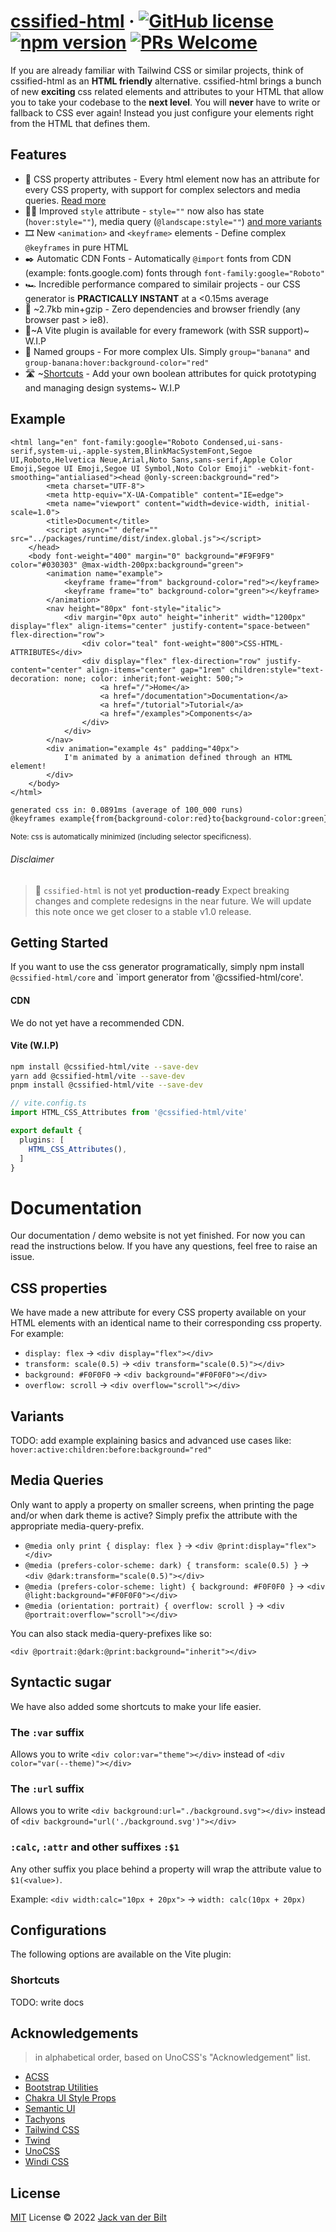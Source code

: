 # [cssified-html](https://just-html.dev) &middot; [![GitHub license](https://img.shields.io/github/license/UltraCakeBakery/cssified-html.svg)](#LICENSE) [![npm version](https://img.shields.io/npm/v/cssified-html.svg?style=flat)](https://www.npmjs.com/package/cssified-html) [![PRs Welcome](https://img.shields.io/badge/PRs-welcome-brightgreen.svg)](https://reactjs.org/docs/how-to-contribute.html#your-first-pull-request)

If you are already familiar with Tailwind CSS or similar projects, think of cssified-html as an **HTML friendly** alternative. cssified-html brings a bunch of new **exciting** css related elements and attributes to your HTML that allow you to take your codebase to the **next level**. You will **never** have to write or fallback to CSS ever again! Instead you just configure your elements right from the HTML that defines them.

## Features
- 🦾 CSS property attributes - Every html element now has an attribute for every CSS property, with support for complex selectors and media queries. [Read more](#documentation)
- 🧑‍🎨 Improved `style` attribute - `style=""` now also has state (`hover:style=""`), media query (`@landscape:style=""`) [and more variants ](#documentation)
- 🎞️ New `<animation>` and `<keyframe>` elements - Define complex `@keyframes` in pure HTML
- ✒️ Automatic CDN Fonts - Automatically `@import` fonts from CDN (example: fonts.google.com) fonts through `font-family:google="Roboto"`
- 🏎️ Incredible performance compared to similair projects - our CSS generator is **PRACTICALLY INSTANT** at a <0.15ms average
- 🤏 ~2.7kb min+gzip - Zero dependencies and browser friendly (any browser past > ie8).
- 🔌~A Vite plugin is available for every framework (with SSR support)~ W.I.P
- 📇 Named groups - For more complex UIs. Simply `group="banana"` and `group-banana:hover:background-color="red"`
- 🛣️ ~[Shortcuts](#shortcuts) - Add your own boolean attributes for quick prototyping and managing design systems~ W.I.P
<!-- - [100.000+ CSS Icons](https://github.com/unocss/unocss/tree/main/packages/preset-icons/) - easily and performantly add icons to your website  -->

## Example
```vue
<html lang="en" font-family:google="Roboto Condensed,ui-sans-serif,system-ui,-apple-system,BlinkMacSystemFont,Segoe UI,Roboto,Helvetica Neue,Arial,Noto Sans,sans-serif,Apple Color Emoji,Segoe UI Emoji,Segoe UI Symbol,Noto Color Emoji" -webkit-font-smoothing="antialiased"><head @only-screen:background="red">
        <meta charset="UTF-8">
        <meta http-equiv="X-UA-Compatible" content="IE=edge">
        <meta name="viewport" content="width=device-width, initial-scale=1.0">
        <title>Document</title>
        <script async="" defer="" src="../packages/runtime/dist/index.global.js"></script>
    </head>
    <body font-weight="400" margin="0" background="#F9F9F9" color="#030303" @max-width-200px:background="green">
        <animation name="example">
            <keyframe frame="from" background-color="red"></keyframe>
            <keyframe frame="to" background-color="green"></keyframe>
        </animation>
        <nav height="80px" font-style="italic">
            <div margin="0px auto" height="inherit" width="1200px" display="flex" align-items="center" justify-content="space-between" flex-direction="row">
                <div color="teal" font-weight="800">CSS-HTML-ATTRIBUTES</div>
                <div display="flex" flex-direction="row" justify-content="center" align-items="center" gap="1rem" children:style="text-decoration: none; color: inherit;font-weight: 500;">
                    <a href="/">Home</a>
                    <a href="/documentation">Documentation</a>
                    <a href="/tutorial">Tutorial</a>
                    <a href="/examples">Components</a>
                </div>
            </div>
        </nav>
        <div animation="example 4s" padding="40px">
            I'm animated by a animation defined through an HTML element!
        </div>
    </body>
</html>
```
```txt
generated css in: 0.0891ms (average of 100_000 runs)
@keyframes example{from{background-color:red}to{background-color:green}}@import 'https://fonts.googleapis.com/css2?family=Roboto+Condensed:italic,:wght@400;800&display=swap';[font-family\:google]{font-family:Roboto Condensed,ui-sans-serif,system-ui,-apple-system,BlinkMacSystemFont,Segoe UI,Roboto,Helvetica Neue,Arial,Noto Sans,sans-serif,Apple Color Emoji,Segoe UI Emoji,Segoe UI Symbol,Noto Color Emoji}[-webkit-font-smoothing]{-webkit-font-smoothing:antialiased}[font-weight]{font-weight:400}[margin]{margin:0}[background="#F9F9F9"]{background:#F9F9F9}[color]{color:#030303}animation{display:none}[height]{height:80px}[font-style]{font-style:italic}[margin="0px auto"]{margin:0px auto}[height="inherit"]{height:inherit}[width]{width:1200px}[display],[display="flex"]{display:flex}[align-items],[align-items="center"]{align-items:center}[justify-content]{justify-content:space-between}[flex-direction],[flex-direction="row"]{flex-direction:row}[color="teal"]{color:teal}[font-weight="800"]{font-weight:800}[justify-content="center"]{justify-content:center}[gap]{gap:1rem}[children\:style] > *{text-decoration: none; color: inherit;font-weight: 500;}[animation]{animation:example 4s}[padding]{padding:40px}@media only screen{[\@only-screen\:background]{background:red}}@media (max-width: 200px){[\@max-width-200px\:background="green"]{background:green}}
```
<sub>Note: css is automatically minimized (including selector specificness).</sub> 

###### Disclaimer
> 🧪 `cssified-html` is not yet **production-ready** Expect breaking changes and complete redesigns in the near future.
> We will update this note once we get closer to a stable v1.0 release.

<!-- 
###### Benchmark

```
2022/7/2 08:38:12 PM
1656 utilities | x50 runs (min build time)

none                              5.87 ms / delta.      0.00 ms 
unocss       v0.43.0              9.17 ms / delta.      3.30 ms (x1.00)
tailwindcss  v3.1.4             497.24 ms / delta.    491.37 ms (x148.70)
windicss     v3.5.5             869.47 ms / delta.    863.60 ms (x261.35)
``` -->

## Getting Started
If you want to use the css generator programatically, simply npm install `@cssified-html/core` and `import generator from '@cssified-html/core'.

#### CDN
We do not yet have a recommended CDN.

#### Vite (W.I.P)

```bash
npm install @cssified-html/vite --save-dev
yarn add @cssified-html/vite --save-dev
pnpm install @cssified-html/vite --save-dev
```

```ts
// vite.config.ts
import HTML_CSS_Attributes from '@cssified-html/vite'

export default {
  plugins: [
    HTML_CSS_Attributes(),
  ]
}
```

# Documentation
Our documentation / demo website is not yet finished. For now you can read the instructions below. If you have any questions, feel free to raise an issue.

## CSS properties
We have made a new attribute for every CSS property available on your HTML elements with an identical name to their corresponding css property.
For example:

- `display: flex` -> `<div display="flex"></div>`
- `transform: scale(0.5)` -> `<div transform="scale(0.5)"></div>`
- `background: #F0F0F0` -> `<div background="#F0F0F0"></div>`
- `overflow: scroll` -> `<div overflow="scroll"></div>`

## Variants
TODO: add example explaining basics and advanced use cases like: 
`hover:active:children:before:background="red"`

## Media Queries
Only want to apply a property on smaller screens, when printing the page and/or when dark theme is active? Simply prefix the attribute with the appropriate media-query-prefix.

- `@media only print { display: flex }` -> `<div @print:display="flex"></div>`
- `@media (prefers-color-scheme: dark) { transform: scale(0.5) }` -> `<div @dark:transform="scale(0.5)"></div>`
- `@media (prefers-color-scheme: light) { background: #F0F0F0 }` -> `<div @light:background="#F0F0F0"></div>`
- `@media (orientation: portrait) { overflow: scroll }` -> `<div @portrait:overflow="scroll"></div>`

You can also stack media-query-prefixes like so:

`<div @portrait:@dark:@print:background="inherit"></div>`

## Syntactic sugar
We have also added some shortcuts to make your life easier.

### The `:var` suffix
Allows you to write `<div color:var="theme"></div>` instead of `<div color="var(--theme)"></div>`

### The `:url` suffix
Allows you to write `<div background:url="./background.svg"></div>` instead of `<div background="url('./background.svg')"></div>`

### `:calc`, `:attr` and other suffixes `:$1`
Any other suffix you place behind a property will wrap the attribute value to `$1(<value>)`. 

Example: `<div width:calc="10px + 20px">` -> `width: calc(10px + 20px)`

## Configurations
The following options are available on the Vite plugin:

### Shortcuts
TODO: write docs

## Acknowledgements

> in alphabetical order, based on UnoCSS's "Acknowledgement" list.

- [ACSS](https://acss.io/)
- [Bootstrap Utilities](https://getbootstrap.com/docs/5.1/utilities/flex/)
- [Chakra UI Style Props](https://chakra-ui.com/docs/features/style-props)
- [Semantic UI](https://semantic-ui.com/)
- [Tachyons](https://tachyons.io/)
- [Tailwind CSS](https://tailwindcss.com/)
- [Twind](https://github.com/tw-in-js/twind)
- [UnoCSS](http://github.com/unocss/unocss)
- [Windi CSS](http://windicss.org/)

## License

[MIT](./LICENSE) License &copy; 2022 [Jack van der Bilt](https://github.com/ultracakebakery)
